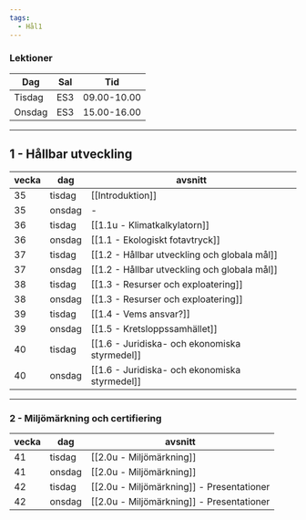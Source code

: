 ```yaml
---
tags:
  - Hål1
---
```

### Lektioner

| Dag    | Sal | Tid         |
| ------ | --- | ----------- |
| Tisdag | ES3 | 09.00-10.00 |
| Onsdag | ES3 | 15.00-16.00 |

---

## 1 - Hållbar utveckling

| vecka | dag    | avsnitt                                       |
| ----- | ------ | --------------------------------------------- |
| 35    | tisdag | [[Introduktion]]                              |
| 35    | onsdag | -                                             |
| 36    | tisdag | [[1.1u - Klimatkalkylatorn]]                  |
| 36    | onsdag | [[1.1 - Ekologiskt fotavtryck]]               |
| 37    | tisdag | [[1.2 - Hållbar utveckling och globala mål]]  |
| 37    | onsdag | [[1.2 - Hållbar utveckling och globala mål]]  |
| 38    | tisdag | [[1.3 - Resurser och exploatering]]           |
| 38    | onsdag | [[1.3 - Resurser och exploatering]]           |
| 39    | tisdag | [[1.4 - Vems ansvar?]]                        |
| 39    | onsdag | [[1.5 - Kretsloppssamhället]]                 |
| 40    | tisdag | [[1.6 - Juridiska- och ekonomiska styrmedel]] |
| 40    | onsdag | [[1.6 - Juridiska- och ekonomiska styrmedel]] |

---

### 2 - Miljömärkning och certifiering

| vecka | dag    | avsnitt                                   |
| ----- | ------ | ----------------------------------------- |
| 41    | tisdag | [[2.0u - Miljömärkning]]                  |
| 41    | onsdag | [[2.0u - Miljömärkning]]                  |
| 42    | tisdag | [[2.0u - Miljömärkning]] - Presentationer |
| 42    | onsdag | [[2.0u - Miljömärkning]] - Presentationer |
